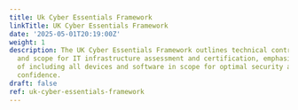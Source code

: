 ```yaml
---
title: Uk Cyber Essentials Framework
linkTitle: UK Cyber Essentials Framework
date: '2025-05-01T20:19:00Z'
weight: 1
description: The UK Cyber Essentials Framework outlines technical controls, definitions,
  and scope for IT infrastructure assessment and certification, emphasizing the importance
  of including all devices and software in scope for optimal security and customer
  confidence.
draft: false
ref: uk-cyber-essentials-framework
---
```


